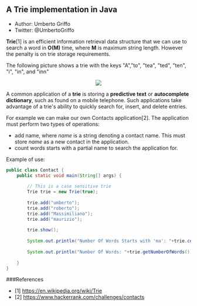 ## A Trie implementation in Java
* Author: Umberto Griffo
* Twitter: @UmbertoGriffo

**Trie**[1] is an efficient information retrieval data structure that we can use to search a word in **O(M)** time, where **M** is maximum string length. However the penalty is on trie storage requirements.

The following picture shows a trie with the keys "A","to", "tea", "ted", "ten", "i", "in", and "inn"
<p align="center">
  <img src="https://github.com/umbertogriffo/Trie/blob/master/250px-Trie_example.svg.png"/>
</p>

A common application of a **trie** is storing a **predictive text** or **autocomplete dictionary**, such as found on a mobile telephone. Such applications take advantage of a trie's ability to quickly search for, insert, and delete entries.

For example we can make our own Contacts application[2]. 
The application must perform two types of operations:

- add name, where *name* is a string denoting a contact name. This must store *name* as a new contact in the application.
- count words starts with a partial name to search the application for.

Example of use:
``` java
public class Contact {
	public static void main(String[] args) {
		
	    // This is a case sensitive trie
	    Trie trie = new Trie(true);
	    
		trie.add("umberto");
		trie.add("roberto");
		trie.add("Massimiliano");
		trie.add("maurizio");
		
		trie.show();
		
		System.out.println("Number Of Words Starts with 'ma': "+trie.countWordStartsWith("ma"));
		
		System.out.println("Number Of Words: "+trie.getNumberOfWords());
		
	}
}
``` 
###References
- [1] https://en.wikipedia.org/wiki/Trie
- [2] https://www.hackerrank.com/challenges/contacts
